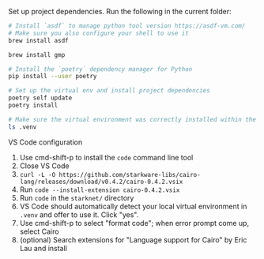 Set up project dependencies. Run the following in the current folder:

```bash
# Install `asdf` to manage python tool version https://asdf-vm.com/
# Make sure you also configure your shell to use it
brew install asdf

brew install gmp

# Install the `poetry` dependency manager for Python
pip install --user poetry

# Set up the virtual env and install project dependencies
poetry self update
poetry install

# Make sure the virtual environment was correctly installed within the working directory
ls .venv
```

VS Code configuration

1. Use cmd-shift-p to install the `code` command line tool
2. Close VS Code
3. `curl -L -O https://github.com/starkware-libs/cairo-lang/releases/download/v0.4.2/cairo-0.4.2.vsix`
4. Run `code --install-extension cairo-0.4.2.vsix`
5. Run `code` in the `starknet/` directory
6. VS Code should automatically detect your local virtual environment in `.venv` and offer to use it. Click "yes".
7. Use cmd-shift-p to select "format code"; when error prompt come up, select Cairo
8. (optional) Search extensions for "Language support for Cairo" by Eric Lau and install
